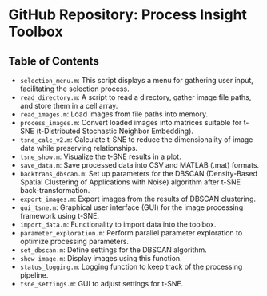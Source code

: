 # GitHub Repository: Process Insight Toolbox


## Table of Contents

- `selection_menu.m`: This script displays a menu for gathering user input, facilitating the selection process.
- `read_directory.m`: A script to read a directory, gather image file paths, and store them in a cell array.
- `read_images.m`: Load images from file paths into memory.
- `process_images.m`: Convert loaded images into matrices suitable for t-SNE (t-Distributed Stochastic Neighbor Embedding).
- `tsne_calc_v2.m`: Calculate t-SNE to reduce the dimensionality of image data while preserving relationships.
- `tsne_show.m`: Visualize the t-SNE results in a plot.
- `save_data.m`: Save processed data into CSV and MATLAB (.mat) formats.
- `backtrans_dbscan.m`: Set up parameters for the DBSCAN (Density-Based Spatial Clustering of Applications with Noise) algorithm after t-SNE back-transformation.
- `export_images.m`: Export images from the results of DBSCAN clustering.
- `gui_tsne.m`: Graphical user interface (GUI) for the image processing framework using t-SNE.
- `import_data.m`: Functionality to import data into the toolbox.
- `parameter_exploration.m`: Perform parallel parameter exploration to optimize processing parameters.
- `set_dbscan.m`: Define settings for the DBSCAN algorithm.
- `show_image.m`: Display images using this function.
- `status_logging.m`: Logging function to keep track of the processing pipeline.
- `tsne_settings.m`: GUI to adjust settings for t-SNE.
